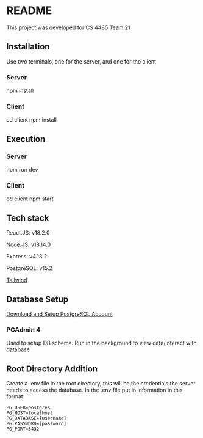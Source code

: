 # README

This project was developed for CS 4485 Team 21

## Installation

Use two terminals, one for the server, and one for the client

### Server

npm install

### Client

cd client
npm install

## Execution

### Server

npm run dev

### Client

cd client
npm start

## Tech stack

React.JS: v18.2.0

Node.JS: v18.14.0

Express: v4.18.2

PostgreSQL: v15.2

[Tailwind](https://tailwindcss.com/docs/guides/create-react-app)

## Database Setup

[Download and Setup PostgreSQL Account](https://www.enterprisedb.com/downloads/postgres-postgresql-downloads)

### PGAdmin 4

Used to setup DB schema. Run in the background to view data/interact with database

## Root Directory Addition

Create a .env file in the root directory, this will be the credentials the server needs to access the database.
In the .env file put in information in this format:

```
PG_USER=postgres
PG_HOST=localhost
PG_DATABASE=[username]
PG_PASSWORD=[password]
PG_PORT=5432
```
